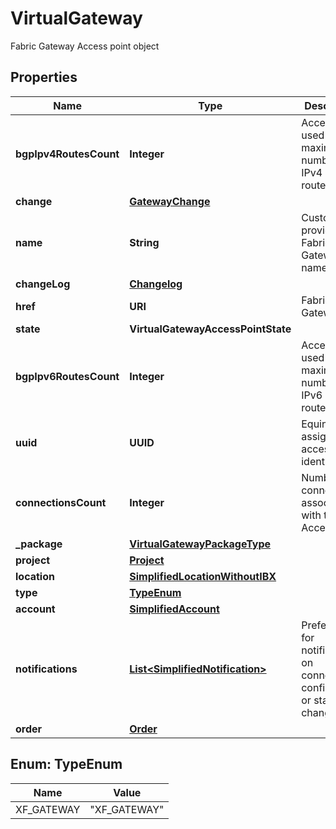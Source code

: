 

# VirtualGateway

Fabric Gateway Access point object

## Properties

| Name | Type | Description | Notes |
|------------ | ------------- | ------------- | -------------|
|**bgpIpv4RoutesCount** | **Integer** | Access point used and maximum number of IPv4 BGP routes |  [optional] |
|**change** | [**GatewayChange**](GatewayChange.md) |  |  [optional] |
|**name** | **String** | Customer-provided Fabric Gateway name |  [optional] |
|**changeLog** | [**Changelog**](Changelog.md) |  |  [optional] |
|**href** | **URI** | Fabric Gateway URI |  [optional] [readonly] |
|**state** | **VirtualGatewayAccessPointState** |  |  [optional] |
|**bgpIpv6RoutesCount** | **Integer** | Access point used and maximum number of IPv6 BGP routes |  [optional] |
|**uuid** | **UUID** | Equinix-assigned access point identifier |  [optional] |
|**connectionsCount** | **Integer** | Number of connections associated with this Access point |  [optional] |
|**_package** | [**VirtualGatewayPackageType**](VirtualGatewayPackageType.md) |  |  [optional] |
|**project** | [**Project**](Project.md) |  |  [optional] |
|**location** | [**SimplifiedLocationWithoutIBX**](SimplifiedLocationWithoutIBX.md) |  |  [optional] |
|**type** | [**TypeEnum**](#TypeEnum) |  |  [optional] |
|**account** | [**SimplifiedAccount**](SimplifiedAccount.md) |  |  [optional] |
|**notifications** | [**List&lt;SimplifiedNotification&gt;**](SimplifiedNotification.md) | Preferences for notifications on connection configuration or status changes |  [optional] |
|**order** | [**Order**](Order.md) |  |  [optional] |



## Enum: TypeEnum

| Name | Value |
|---- | -----|
| XF_GATEWAY | &quot;XF_GATEWAY&quot; |



